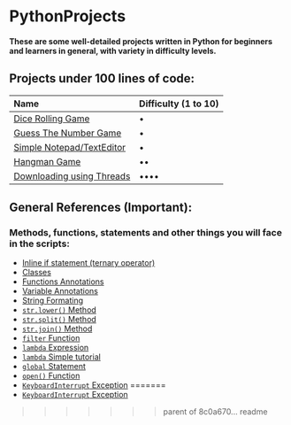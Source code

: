 # PythonProjects
#### These are some well-detailed projects written in Python for beginners and learners in general, with variety in difficulty levels.

## Projects under 100 lines of code:

| Name | Difficulty (1 to 10)|
| :------------- | :------------- |
| [Dice Rolling Game](/under-100/dice) | • |
| [Guess The Number Game](/under-100/guess-the-number) | • |
| [Simple Notepad/TextEditor](/under-100/notepad) | • |
| [Hangman Game](/under-100/hangman) | •• |
| [Downloading using Threads](/under-100/downloading-with-concurrency) | •••• |

## General References (Important):

### Methods, functions, statements and other things you will face in the scripts:

- [Inline if statement \(ternary operator\)](https://docs.python.org/3/reference/expressions.html?highlight=ternary#conditional-expressions)
- [Classes](https://docs.python.org/3/reference/compound_stmts.html#class-definitions)
- [Functions Annotations](https://www.python.org/dev/peps/pep-3107/)
- [Variable Annotations](https://www.python.org/dev/peps/pep-0526/)
- [String Formating](https://pyformat.info)
- [`str.lower()` Method](https://docs.python.org/3.6/library/stdtypes.html#str.lower)
- [`str.split()` Method](https://docs.python.org/3/library/stdtypes.html?#str.split)
- [`str.join()` Method](https://docs.python.org/3.6/library/stdtypes.html#str.join)
- [`filter` Function](https://docs.python.org/3/library/functions.html#filter)
- [`lambda` Expression](https://docs.python.org/3/tutorial/controlflow.html#lambda-expressions)
- [`lambda` Simple tutorial](https://www.programiz.com/python-programming/anonymous-function)
- [`global` Statement](https://docs.python.org/3.6/reference/simple_stmts.html#the-global-statement)
- [`open()` Function](https://docs.python.org/3/library/functions.html#open)
- [`KeyboardInterrupt` Exception](https://docs.python.org/3.6/library/exceptions.html#KeyboardInterrupt)
=======
- [`KeyboardInterrupt` Exception](https://docs.python.org/3.6/library/exceptions.html#KeyboardInterrupt)
>>>>>>> parent of 8c0a670... readme
